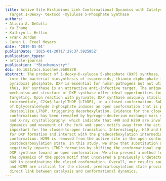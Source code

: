 ```yaml
---
title: Active Site Histidines Link Conformational Dynamics with Catalysis on Anti-Infective
  Target 1-Deoxy- textscd -Xylulose 5-Phosphate Synthase
authors:
- Alicia A. DeColli
- Xu Zhang
- Kathryn L. Heflin
- Frank Jordan
- Caren L. Freel Meyers
date: '2019-01-01'
publishDate: '2025-01-20T17:29:37.592585Z'
publication_types:
- article-journal
publication: '*Biochemistry*'
doi: 10.1021/acs.biochem.9b00878
abstract: The product of 1-deoxy-D-xyluose 5-phosphate (DXP) synthase, DXP, feeds
  into the bacterial biosynthesis of isoprenoids, thiamin diphosphate (ThDP), and
  pyridoxal phosphate. DXP is essential for human pathogens but not utilized by humans;
  thus, DXP synthase is an attractive anti-infective target. The unique ThDP-dependent
  mechanism and structure of DXP synthase offer ideal opportunities for selective
  targeting. Upon reaction with pyruvate, DXP synthase uniquely stabilizes the predecarboxylation
  intermediate, C2$α$-lactylThDP (LThDP), in a closed conformation. Subsequent binding
  of Dglyceraldehyde 3-phosphate induces an open conformation that is proposed to
  destabilize LThDP, triggering decarboxylation. Evidence for the closed and open
  conformations has been revealed by hydrogen-deuterium exchange mass spectrometry
  and X-ray crystallography, which indicate that H49 and H299 are involved in conformational
  dynamics and movement of the fork and spoon motifs away from the active site is
  important for the closed-to-open transition. Interestingly, H49 and H299 are critical
  for DXP formation and interact with the predecarboxylation intermediate in the closed
  conformation. H299 is removed from the active site in the open conformation of the
  postdecarboxylation state. In this study, we show that substitution at H49 and H299
  negatively impacts LThDP formation by shifting the conformational equilibrium of
  DXP synthase toward an open conformation. We also present a method for monitoring
  the dynamics of the spoon motif that uncovered a previously undetected role for
  H49 in coordinating the closed conformation. Overall, our results suggest that H49
  and H299 are critical for the closed, predecarboxylation state providing the first
  direct link between catalysis and conformational dynamics.
---
```

